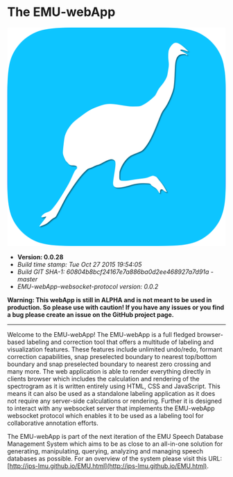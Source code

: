 # The EMU-webApp

<!---
author: Raphael Winkelmann
-->

![icon](assets/EMU-webAppIcon-roundCorners.svg)


- **Version: 0.0.28**
- *Build time stamp: Tue Oct 27 2015 19:54:05*
- *Build GIT SHA-1: 60804b8bcf24167e7a886ba0d2ee468927a7d91a - master*
- *EMU-webApp-websocket-protocol version: 0.0.2*


**Warning: This webApp is still in ALPHA and is not meant to be used in production. So please use with caution! If you 
have any issues or you find a bug please create an issue on the GitHub project page.**

--------------------- 

Welcome to the EMU-webApp! The EMU-webApp is a full fledged browser-based labeling and correction tool that offers a 
multitude of labeling and visualization features. These features include unlimited undo/redo, formant correction 
capabilities, snap preselected boundary to nearest top/bottom boundary and snap preselected boundary to nearest zero 
crossing and many more. The web application is able to render everything directly in clients browser which includes the 
calculation and rendering of the spectrogram as it is written entirely using HTML, CSS and JavaScript. This means it 
can also be used as a standalone labeling application as it does not require any server-side calculations or rendering. 
Further it is designed to interact with any websocket server that implements the EMU-webApp websocket protocol which 
enables it to be used as a labeling tool for collaborative annotation efforts.

The EMU-webApp is part of the next iteration of the EMU Speech Database Management System which aims to be as close to 
an all-in-one solution for generating, manipulating, querying, analyzing and managing speech databases as possible. For 
an overview of the system please visit this URL: [http://ips-lmu.github.io/EMU.html](http://ips-lmu.github.io/EMU.html).

